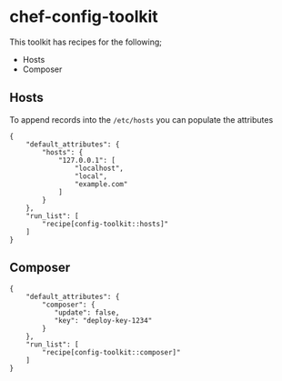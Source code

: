 # chef-config-toolkit
This toolkit has recipes for the following;

- Hosts
- Composer

## Hosts
To append records into the `/etc/hosts` you can populate the attributes

```
{
    "default_attributes": {
        "hosts": {
            "127.0.0.1": [
                "localhost",
                "local",
                "example.com"
            ]
        }
    },
    "run_list": [
        "recipe[config-toolkit::hosts]"
    ]
}
```

## Composer

```
{
    "default_attributes": {
        "composer": {
           "update": false,
           "key": "deploy-key-1234"
        }
    },
    "run_list": [
        "recipe[config-toolkit::composer]"
    ]
}
```
